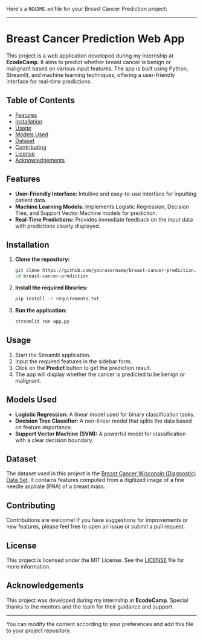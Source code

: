 Here's a `README.md` file for your Breast Cancer Prediction project:

---

# Breast Cancer Prediction Web App

This project is a web application developed during my internship at **EcodeCamp**. It aims to predict whether breast cancer is benign or malignant based on various input features. The app is built using Python, Streamlit, and machine learning techniques, offering a user-friendly interface for real-time predictions.

## Table of Contents

- [Features](#features)
- [Installation](#installation)
- [Usage](#usage)
- [Models Used](#models-used)
- [Dataset](#dataset)
- [Contributing](#contributing)
- [License](#license)
- [Acknowledgements](#acknowledgements)

## Features

- **User-Friendly Interface:** Intuitive and easy-to-use interface for inputting patient data.
- **Machine Learning Models:** Implements Logistic Regression, Decision Tree, and Support Vector Machine models for prediction.
- **Real-Time Predictions:** Provides immediate feedback on the input data with predictions clearly displayed.

## Installation

1. **Clone the repository:**

   ```bash
   git clone https://github.com/yourusername/breast-cancer-prediction.git
   cd breast-cancer-prediction
   ```

2. **Install the required libraries:**

   ```bash
   pip install -r requirements.txt
   ```

3. **Run the application:**

   ```bash
   streamlit run app.py
   ```

## Usage

1. Start the Streamlit application.
2. Input the required features in the sidebar form.
3. Click on the **Predict** button to get the prediction result.
4. The app will display whether the cancer is predicted to be benign or malignant.

## Models Used

- **Logistic Regression:** A linear model used for binary classification tasks.
- **Decision Tree Classifier:** A non-linear model that splits the data based on feature importance.
- **Support Vector Machine (SVM):** A powerful model for classification with a clear decision boundary.

## Dataset

The dataset used in this project is the [Breast Cancer Wisconsin (Diagnostic) Data Set](https://archive.ics.uci.edu/ml/datasets/Breast+Cancer+Wisconsin+%28Diagnostic%29). It contains features computed from a digitized image of a fine needle aspirate (FNA) of a breast mass.

## Contributing

Contributions are welcome! If you have suggestions for improvements or new features, please feel free to open an issue or submit a pull request.

## License

This project is licensed under the MIT License. See the [LICENSE](LICENSE) file for more information.

## Acknowledgements

This project was developed during my internship at **EcodeCamp**. Special thanks to the mentors and the team for their guidance and support.

---

You can modify the content according to your preferences and add this file to your project repository.
